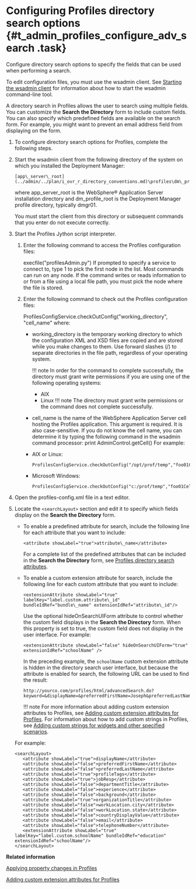 # Configuring Profiles directory search options {#t_admin_profiles_configure_adv_search .task}

Configure directory search options to specify the fields that can be used when performing a search.

To edit configuration files, you must use the wsadmin client. See [Starting the wsadmin client](../admin/t_admin_wsadmin_starting.md) for information about how to start the wsadmin command-line tool.

A directory search in Profiles allows the user to search using multiple fields. You can customize the **Search the Directory** form to include custom fields. You can also specify which predefined fields are available on the search form. For example, you might want to prevent an email address field from displaying on the form.

1.  To configure directory search options for Profiles, complete the following steps.
2.  Start the wsadmin client from the following directory of the system on which you installed the Deployment Manager:

    ```
    [app\_server\_root](../admin/../plan/i_ovr_r_directory_conventions.md)\profiles\dm\_profile\_root\bin
    ```

    where app\_server\_root is the WebSphere® Application Server installation directory and dm\_profile\_root is the Deployment Manager profile directory, typically dmgr01.

    You must start the client from this directory or subsequent commands that you enter do not execute correctly.

3.  Start the Profiles Jython script interpreter.

    1.  Enter the following command to access the Profiles configuration files:

        execfile\("profilesAdmin.py"\) If prompted to specify a service to connect to, type 1 to pick the first node in the list. Most commands can run on any node. If the command writes or reads information to or from a file using a local file path, you must pick the node where the file is stored.

    2.  Enter the following command to check out the Profiles configuration files:

        ProfilesConfigService.checkOutConfig\("working\_directory", "cell\_name" where:

        -   working\_directory is the temporary working directory to which the configuration XML and XSD files are copied and are stored while you make changes to them. Use forward slashes \(/\) to separate directories in the file path, regardless of your operating system.

            !!! note
    In order for the command to complete successfully, the directory must grant write permissions if you are using one of the following operating systems:

            -   AIX
            -   Linux
            !!! note
    The directory must grant write permissions or the command does not complete successfully.

        -   cell\_name is the name of the WebSphere Application Server cell hosting the Profiles application. This argument is required. It is also case-sensitive. If you do not know the cell name, you can determine it by typing the following command in the wsadmin command processor: print AdminControl.getCell\(\)
        For example:

        -   AIX or Linux:

            ```
            ProfilesConfigService.checkOutConfig("/opt/prof/temp","foo01Cell01")
            ```

        -   Microsoft Windows:

            ```
            ProfilesConfigService.checkOutConfig("c:/prof/temp","foo01Cell01")
            ```

4.  Open the profiles-config.xml file in a text editor.

5.  Locate the `<searchLayout>` section and edit it to specify which fields display on the **Search the Directory** form.

    -   To enable a predefined attribute for search, include the following line for each attribute that you want to include:

        ```
        <attribute showLabel="true">attribute\_name</attribute>
        ```

        For a complete list of the predefined attributes that can be included in the **Search the Directory** form, see [Profiles directory search attributes](r_admin_profiles_attributes_ext.md).

    -   To enable a custom extension attribute for search, include the following line for each custom attribute that you want to include:

        ```
        <extensionAttribute showLabel="true" labelKey="label.custom.attribute\_id" bundleIdRef="bundle\_name" extensionIdRef="attribute\_id"/>
        ```

        Use the optional hideOnSearchUIForm attribute to control whether the custom field displays in the **Search the Directory** form. When this property is set to true, the custom field does not display in the user interface. For example:

        ```
        <extensionAttribute showLabel="false" hideOnSearchUIForm="true" extensionIdRef="schoolName" />
        ```

        In the preceding example, the `schoolName` custom extension attribute is hidden in the directory search user interface, but because the attribute is enabled for search, the following URL can be used to find the result:

        ```
        http://yourco.com/profiles/html/advancedSearch.do?keyword=&displayName=&preferredFirstName=Joseph&preferredLastName=&profileTags=&jobResp=&experience=&background=&organizationTitle=&workLocation%24city=&workLocation%24state=&countryDisplayValue=&email=&telephoneNumber=&extattr%24schoolName=yourschool&lang=en_us
        ```

        !!! note
    For more information about adding custom extension attributes to Profiles, see [Adding custom extension attributes for Profiles](t_admin_profiles_enable_custom_fields.md). For information about how to add custom strings in Profiles, see [Adding custom strings for widgets and other specified scenarios](t_admin_profiles_add_custom_strings.md).

    For example:

    ```
    <searchLayout>
       <attribute showLabel="true">displayName</attribute>
       <attribute showLabel="false">preferredFirstName</attribute>
       <attribute showLabel="false">preferredLastName</attribute>
       <attribute showLabel="true">profileTags</attribute>
       <attribute showLabel="true">jobResp</attribute>
       <attribute showLabel="false">departmentTitle</attribute>
       <attribute showLabel="false">experience</attribute>
       <attribute showLabel="false">background</attribute>
       <attribute showLabel="true">organizationTitle</attribute>
       <attribute showLabel="false">workLocation.city</attribute>
       <attribute showLabel="false">workLocation.state</attribute>
       <attribute showLabel="false">countryDisplayValue</attribute>
       <attribute showLabel="false">email</attribute>
       <attribute showLabel="false">telephoneNumber</attribute>
       <extensionAttribute showLabel="true" labelKey="label.custom.schoolName" bundleIdRef="education" extensionIdRef="schoolName"/>
    </searchLayout>
    ```


**Related information**  


[Applying property changes in Profiles](../admin/t_admin_profiles_save_changes.md)

[Adding custom extension attributes for Profiles](../customize/c_admin_profiles_add_custom_field.md)

